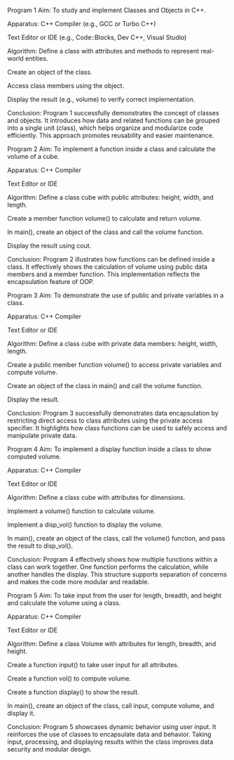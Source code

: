Program 1
Aim:
To study and implement Classes and Objects in C++.

Apparatus:
C++ Compiler (e.g., GCC or Turbo C++)

Text Editor or IDE (e.g., Code::Blocks, Dev C++, Visual Studio)

Algorithm:
Define a class with attributes and methods to represent real-world entities.

Create an object of the class.

Access class members using the object.

Display the result (e.g., volume) to verify correct implementation.

Conclusion:
Program 1 successfully demonstrates the concept of classes and objects. It introduces how data and related functions can be grouped into a single unit (class), which helps organize and modularize code efficiently. This approach promotes reusability and easier maintenance.

Program 2
Aim:
To implement a function inside a class and calculate the volume of a cube.

Apparatus:
C++ Compiler

Text Editor or IDE

Algorithm:
Define a class cube with public attributes: height, width, and length.

Create a member function volume() to calculate and return volume.

In main(), create an object of the class and call the volume function.

Display the result using cout.

Conclusion:
Program 2 illustrates how functions can be defined inside a class. It effectively shows the calculation of volume using public data members and a member function. This implementation reflects the encapsulation feature of OOP.

Program 3
Aim:
To demonstrate the use of public and private variables in a class.

Apparatus:
C++ Compiler

Text Editor or IDE

Algorithm:
Define a class cube with private data members: height, width, length.

Create a public member function volume() to access private variables and compute volume.

Create an object of the class in main() and call the volume function.

Display the result.

Conclusion:
Program 3 successfully demonstrates data encapsulation by restricting direct access to class attributes using the private access specifier. It highlights how class functions can be used to safely access and manipulate private data.

Program 4
Aim:
To implement a display function inside a class to show computed volume.

Apparatus:
C++ Compiler

Text Editor or IDE

Algorithm:
Define a class cube with attributes for dimensions.

Implement a volume() function to calculate volume.

Implement a disp_vol() function to display the volume.

In main(), create an object of the class, call the volume() function, and pass the result to disp_vol().

Conclusion:
Program 4 effectively shows how multiple functions within a class can work together. One function performs the calculation, while another handles the display. This structure supports separation of concerns and makes the code more modular and readable.

Program 5
Aim:
To take input from the user for length, breadth, and height and calculate the volume using a class.

Apparatus:
C++ Compiler

Text Editor or IDE

Algorithm:
Define a class Volume with attributes for length, breadth, and height.

Create a function input() to take user input for all attributes.

Create a function vol() to compute volume.

Create a function display() to show the result.

In main(), create an object of the class, call input, compute volume, and display it.

Conclusion:
Program 5 showcases dynamic behavior using user input. It reinforces the use of classes to encapsulate data and behavior. Taking input, processing, and displaying results within the class improves data security and modular design.
